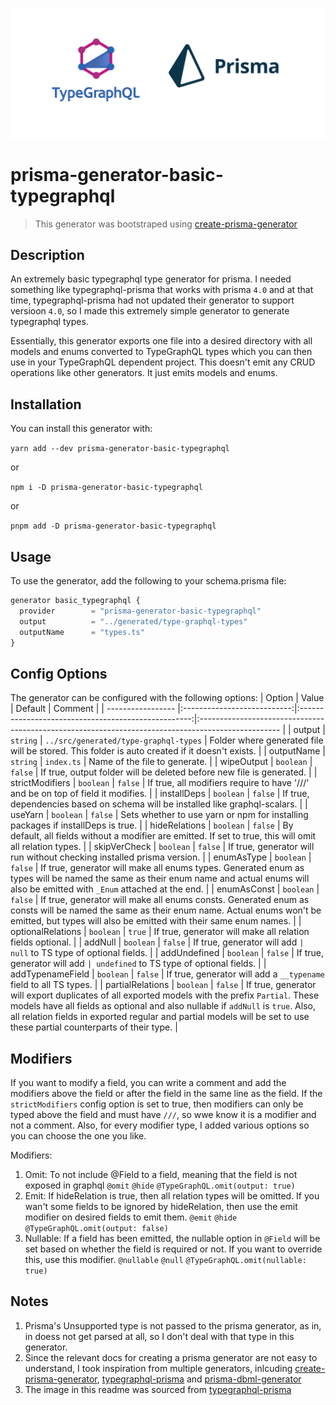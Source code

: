 ![integration logo](https://raw.githubusercontent.com/Luis-Domenech/prisma-generator-basic-typegraphql/main/img/integration.png)

# prisma-generator-basic-typegraphql

> This generator was bootstraped using [create-prisma-generator](https://github.com/YassinEldeeb/create-prisma-generator)

## Description
An extremely basic typegraphql type generator for prisma. I needed something like typegraphql-prisma that works with prisma `4.0` and at that time, typegraphql-prisma had not updated their generator to support versioon `4.0`, so I made this extremely simple generator to generate typegraphql types.

Essentially, this generator exports one file into a desired directory with all models and enums converted to TypeGraphQL types which you can then use in your TypeGraphQL dependent project. This doesn't emit any CRUD operations like other generators. It just emits models and enums.

## Installation
You can install this generator with:

```yarn add --dev prisma-generator-basic-typegraphql```

or

```npm i -D prisma-generator-basic-typegraphql```

or

```pnpm add -D prisma-generator-basic-typegraphql```

## Usage 
To use the generator, add the following to your schema.prisma file:
```typescript
generator basic_typegraphql {
  provider        = "prisma-generator-basic-typegraphql"
  output          = "../generated/type-graphql-types"
  outputName      = "types.ts"
}
```

## Config Options
The generator can be configured with the following options:
| Option | Value | Default | Comment |
| ----------------- |:---------------------------:|:---------------------------------------------------:|:-------------------------------------------------------------------------------------------------- |
| output | ``` string ``` | ``` ../src/generated/type-graphql-types ``` | Folder where generated file will be stored. This folder is auto created if it doesn't exists. |
| outputName | ``` string ``` | ``` index.ts ``` | Name of the file to generate. |
| wipeOutput | ``` boolean ``` | ``` false ``` | If true, output folder will be deleted before new file is generated. |
| strictModifiers | ``` boolean ``` | ``` false ``` | If true, all modifiers require to have '///' and be on top of field it modifies. |
| installDeps | ``` boolean ``` | ``` false ``` | If true, dependencies based on schema will be installed like graphql-scalars. |
| useYarn | ``` boolean ``` | ``` false ``` | Sets whether to use yarn or npm for installing packages if installDeps is true. |
| hideRelations | ``` boolean ``` | ``` false ``` | By default, all fields without a modifier are emitted. If set to true, this will omit all relation types. |
| skipVerCheck | ``` boolean ``` | ``` false ``` | If true, generator will run without checking installed prisma version. |
| enumAsType | ``` boolean ``` | ``` false ``` | If true, generator will make all enums types. Generated enum as types will be named the same as their enum name and actual enums will also be emitted with `_Enum` attached at the end. |
| enumAsConst | ``` boolean ``` | ``` false ``` | If true, generator will make all enums consts. Generated enum as consts will be named the same as their enum name. Actual enums won't be emitted, but types will also be emitted with their same enum names. |
| optionalRelations | ``` boolean ``` | ``` true ``` | If true, generator will make all relation fields optional. |
| addNull | ``` boolean ``` | ``` false ``` | If true, generator will add `| null` to TS type of optional fields. |
| addUndefined | ``` boolean ``` | ``` false ``` | If true, generator will add `| undefined` to TS type of optional fields. |
| addTypenameField | ``` boolean ``` | ``` false ``` | If true, generator will add a `__typename` field to all TS types. |
| partialRelations | ``` boolean ``` | ``` false ``` | If true, generator will export duplicates of all exported models with the prefix `Partial`. These models have all fields as optional and also nullable if `addNull` is `true`. Also, all relation fields in exported regular and partial models will be set to use these partial counterparts of their type. |



## Modifiers
If you want to modify a field, you can write a comment and add the modifiers above the field or after the field in the same line as the field. If the `strictModifiers` config option is set to true, then modifiers can only be typed above the field and must have `///`, so wwe know it is a modifier and not a comment. Also, for every modifier type, I added various options so you can choose the one you like.

Modifiers:
1. Omit: To not include @Field to a field, meaning that the field is not exposed in graphql
```@omit```
```@hide```
```@TypeGraphQL.omit(output: true)```
2. Emit: If hideRelation is true, then all relation types will be omitted. If you wan't some fields to be ignored by hideRelation, then use the emit modifier on desired fields to emit them.
```@emit```
```@hide```
```@TypeGraphQL.omit(output: false)```
3. Nullable: If a field has been emitted, the nullable option in `@Field` will be set based on whether the field is required or not. If you want to override this, use this modifier.
```@nullable```
```@null```
```@TypeGraphQL.omit(nullable: true)```

## Notes
1. Prisma's Unsupported type is not passed to the prisma generator, as in, in doess not get parsed at all, so I don't deal with that type in this generator.
2. Since the relevant docs for creating a prisma generator are not easy to understand, I took inspiration from multiple generators, inlcuding [create-prisma-generator](https://github.com/YassinEldeeb/create-prisma-generator), [typegraphql-prisma](https://github.com/MichalLytek/typegraphql-prisma) and [prisma-dbml-generator](https://github.com/notiz-dev/prisma-dbml-generator)
3. The image in this readme was sourced from [typegraphql-prisma](https://github.com/MichalLytek/typegraphql-prisma)
